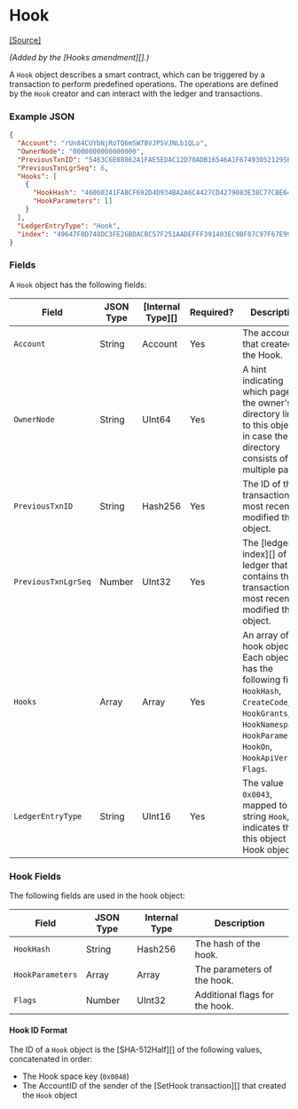 # Hook

[\[Source\]](https://github.com/ripple/rippled/blob/master/src/ripple/protocol/impl/LedgerFormats.cpp#L157-L170)

_(Added by the \[Hooks amendment]\[].)_

A `Hook` object describes a smart contract, which can be triggered by a transaction to perform predefined operations. The operations are defined by the `Hook` creator and can interact with the ledger and transactions.

### Example JSON

```json
{
  "Account": "rUn84CUYbNjRoTQ6mSW7BVJPSVJNLb1QLo",
  "OwnerNode": "0000000000000000",
  "PreviousTxnID": "5463C6E08862A1FAE5EDAC12D70ADB16546A1F674930521295BC082494B62924",
  "PreviousTxnLgrSeq": 6,
  "Hooks": [
    {
      "HookHash": "46060241FABCF692D4D934BA2A6C4427CD4279083E38C77CBE642243E43BE291",
      "HookParameters": []
    }
  ],
  "LedgerEntryType": "Hook",
  "index": "49647F0D748DC3FE26BDACBC57F251AADEFFF391403EC9BF87C97F67E9977FB0"
}
```

### Fields

A `Hook` object has the following fields:

| Field               | JSON Type | \[Internal Type]\[] | Required? | Description                                                                                                                                                                     |
| ------------------- | --------- | ------------------- | --------- | ------------------------------------------------------------------------------------------------------------------------------------------------------------------------------- |
| `Account`           | String    | Account             | Yes       | The account that created the Hook.                                                                                                                                              |
| `OwnerNode`         | String    | UInt64              | Yes       | A hint indicating which page of the owner's directory links to this object, in case the directory consists of multiple pages.                                                   |
| `PreviousTxnID`     | String    | Hash256             | Yes       | The ID of the transaction that most recently modified this object.                                                                                                              |
| `PreviousTxnLgrSeq` | Number    | UInt32              | Yes       | The \[ledger index]\[] of the ledger that contains the transaction that most recently modified this object.                                                                     |
| `Hooks`             | Array     | Array               | Yes       | An array of hook objects. Each object has the following fields: `HookHash`, `CreateCode`, `HookGrants`, `HookNamespace`, `HookParameters`, `HookOn`, `HookApiVersion`, `Flags`. |
| `LedgerEntryType`   | String    | UInt16              | Yes       | The value `0x0043`, mapped to the string `Hook`, indicates that this object is a Hook object.                                                                                   |

### Hook Fields

The following fields are used in the hook object:

| Field            | JSON Type | Internal Type | Description                    |
| ---------------- | --------- | ------------- | ------------------------------ |
| `HookHash`       | String    | Hash256       | The hash of the hook.          |
| `HookParameters` | Array     | Array         | The parameters of the hook.    |
| `Flags`          | Number    | UInt32        | Additional flags for the hook. |

#### Hook ID Format

The ID of a `Hook` object is the \[SHA-512Half]\[] of the following values, concatenated in order:

* The Hook space key (`0x0048`)
* The AccountID of the sender of the \[SetHook transaction]\[] that created the `Hook` object
